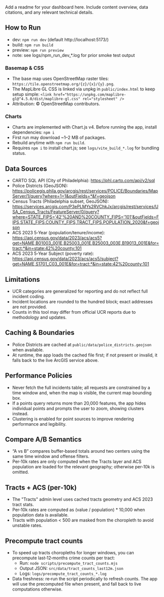 Add a readme for your dashboard here. Include content overview, data citations, and any relevant technical details.

## How to Run

- dev: `npm run dev` (default http://localhost:5173/)
- build: `npm run build`
- preview: `npm run preview`
- note: see logs/npm_run_dev_*.log for prior smoke test output

### Basemap & CSS

- The base map uses OpenStreetMap raster tiles: `https://tile.openstreetmap.org/{z}/{x}/{y}.png`.
- The MapLibre GL CSS is linked via unpkg in `public/index.html` to keep setup simple:
  `<link href="https://unpkg.com/maplibre-gl@^4.5.0/dist/maplibre-gl.css" rel="stylesheet" />`
- Attribution: © OpenStreetMap contributors.

### Charts

- Charts are implemented with Chart.js v4. Before running the app, install dependencies:
  `npm i`
- First run may download ~1–2 MB of packages.
- Rebuild anytime with `npm run build`.
 - Requires `npm i` to install chart.js; see `logs/vite_build_*.log` for bundling status.

## Data Sources

- CARTO SQL API (City of Philadelphia): https://phl.carto.com/api/v2/sql
- Police Districts (GeoJSON):
  https://policegis.phila.gov/arcgis/rest/services/POLICE/Boundaries/MapServer/1/query?where=1=1&outFields=*&f=geojson
- Census Tracts (Philadelphia subset, GeoJSON):
  https://services.arcgis.com/P3ePLMYs2RVChkJx/arcgis/rest/services/USA_Census_Tracts/FeatureServer/0/query?where=STATE_FIPS='42'%20AND%20COUNTY_FIPS='101'&outFields=FIPS,STATE_FIPS,COUNTY_FIPS,TRACT_FIPS,POPULATION_2020&f=geojson
- ACS 2023 5‑Year (population/tenure/income):
  https://api.census.gov/data/2023/acs/acs5?get=NAME,B01003_001E,B25003_001E,B25003_003E,B19013_001E&for=tract:*&in=state:42%20county:101
- ACS 2023 5‑Year Subject (poverty rate):
  https://api.census.gov/data/2023/acs/acs5/subject?get=NAME,S1701_C03_001E&for=tract:*&in=state:42%20county:101

## Limitations

- UCR categories are generalized for reporting and do not reflect full incident coding.
- Incident locations are rounded to the hundred block; exact addresses are not provided.
- Counts in this tool may differ from official UCR reports due to methodology and updates.

## Caching & Boundaries

- Police Districts are cached at `public/data/police_districts.geojson` when available.
- At runtime, the app loads the cached file first; if not present or invalid, it falls back to the live ArcGIS service above.

## Performance Policies

- Never fetch the full incidents table; all requests are constrained by a time window and, when the map is visible, the current map bounding box.
- If a points query returns more than 20,000 features, the app hides individual points and prompts the user to zoom, showing clusters instead.
- Clustering is enabled for point sources to improve rendering performance and legibility.

## Compare A/B Semantics

- “A vs B” compares buffer‑based totals around two centers using the same time window and offense filters.
- Per‑10k rates are only computed when the Tracts layer and ACS population are loaded for the relevant geography; otherwise per‑10k is omitted.

## Tracts + ACS (per‑10k)

- The "Tracts" admin level uses cached tracts geometry and ACS 2023 tract stats.
- Per‑10k rates are computed as (value / population) * 10,000 when population data is available.
- Tracts with population < 500 are masked from the choropleth to avoid unstable rates.

## Precompute tract counts

- To speed up tracts choropleths for longer windows, you can precompute last‑12‑months crime counts per tract:
  - Run: `node scripts/precompute_tract_counts.mjs`
  - Output JSON: `src/data/tract_counts_last12m.json`
  - Logs: `logs/precompute_tract_counts_*.log`
- Data freshness: re‑run the script periodically to refresh counts. The app will use the precomputed file when present, and fall back to live computations otherwise.
